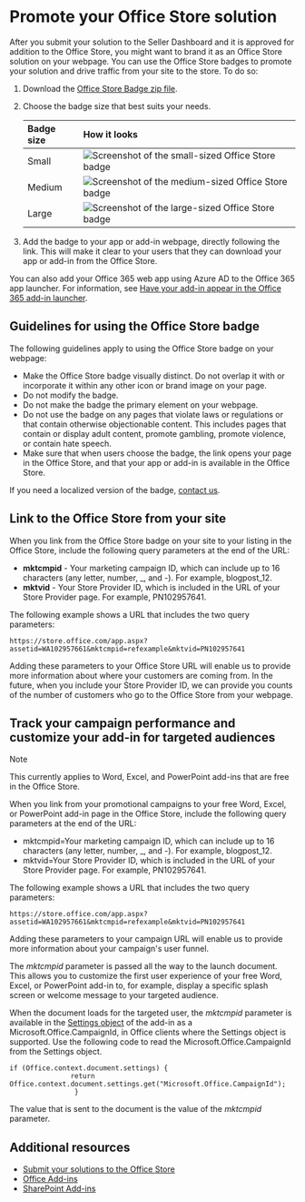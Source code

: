 # Promote your Office Store solution


After you submit your solution to the Seller Dashboard and it is approved for addition to the Office Store, you might want to brand it as an Office Store solution on your webpage. You can use the Office Store badges to promote your solution and drive traffic from your site to the store. To do so:
 


1. Download the  [Office Store Badge zip file](http://download.microsoft.com/download/2/4/D/24D59A35-F3C6-410D-AF29-43C9304631FE/OfficeDownload.zip).
    
 
2. Choose the badge size that best suits your needs. 
    

    |**Badge size**|**How it looks**|
    |:-----|:-----|
    |Small|![Screenshot of the small-sized Office Store badge](../images/download-from-office-store-logo-small.png)|
    |Medium|![Screenshot of the medium-sized Office Store badge](../images/download-from-office-store-logo-medium.png)|
    |Large|![Screenshot of the large-sized Office Store badge](../images/download-from-office-store-logo-large.png)|

3. Add the badge to your app or add-in webpage, directly following the link. This will make it clear to your users that they can download your app or add-in from the Office Store. 
    
 

You can also add your Office 365 web app using Azure AD to the Office 365 app launcher. For information, see  [Have your add-in appear in the Office 365 add-in launcher](https://msdn.microsoft.com/en-us/office/office365/howto/connect-your-app-to-o365-app-launcher).
 


## Guidelines for using the Office Store badge

The following guidelines apply to using the Office Store badge on your webpage:
 

 

- Make the Office Store badge visually distinct. Do not overlap it with or incorporate it within any other icon or brand image on your page.
- Do not modify the badge. 
- Do not make the badge the primary element on your webpage. 
- Do not use the badge on any pages that violate laws or regulations or that contain otherwise objectionable content. This includes pages that contain or display adult content, promote gambling, promote violence, or contain hate speech.
- Make sure that when users choose the badge, the link opens your page in the Office Store, and that your app or add-in is available in the Office Store.
    
 
If you need a localized version of the badge, [contact us](http://officespdev.uservoice.com/).
 

 

## Link to the Office Store from your site

When you link from the Office Store badge on your site to your listing in the Office Store, include the following query parameters at the end of the URL:
 

 

- **mktcmpid** - Your marketing campaign ID, which can include up to 16 characters (any letter, number, _, and -). For example, blogpost_12.
- **mktvid** - Your Store Provider ID, which is included in the URL of your Store Provider page. For example, PN102957641.
    
 
The following example shows a URL that includes the two query parameters:
 

``` 
https://store.office.com/app.aspx?assetid=WA102957661&mktcmpid=refexample&mktvid=PN102957641
``` 

 
Adding these parameters to your Office Store URL will enable us to provide more information about where your customers are coming from. In the future, when you include your Store Provider ID, we can provide you counts of the number of customers who go to the Office Store from your webpage.
 

 

## Track your campaign performance and customize your add-in for targeted audiences


> [!NOTE]
> This currently applies to Word, Excel, and PowerPoint add-ins that are free in the Office Store.
 

When you link from your promotional campaigns to your free Word, Excel, or PowerPoint add-in page in the Office Store, include the following query parameters at the end of the URL: 
 

 

- mktcmpid=Your marketing campaign ID, which can include up to 16 characters (any letter, number, _, and -). For example, blogpost_12. 
- mktvid=Your Store Provider ID, which is included in the URL of your Store Provider page. For example, PN102957641. 
 
The following example shows a URL that includes the two query parameters: 
 

```
https://store.office.com/app.aspx?assetid=WA102957661&mktcmpid=refexample&mktvid=PN102957641 
``` 

 
Adding these parameters to your campaign URL will enable us to provide more information about your campaign's user funnel.
 

 
The  _mktcmpid_ parameter is passed all the way to the launch document. This allows you to customize the first user experience of your free Word, Excel, or PowerPoint add-in to, for example, display a specific splash screen or welcome message to your targeted audience.
 

 
When the document loads for the targeted user, the  _mktcmpid_ parameter is available in the [Settings object](https://dev.office.com/reference/add-ins/shared/settings) of the add-in as a Microsoft.Office.CampaignId, in Office clients where the Settings object is supported. Use the following code to read the Microsoft.Office.CampaignId from the Settings object.
 

 



```
if (Office.context.document.settings) { 
               return Office.context.document.settings.get("Microsoft.Office.CampaignId"); 
                } 

```

The value that is sent to the document is the value of the  _mktcmpid_ parameter.
 

 

## Additional resources
<a name="bk_addresources"> </a>


- [Submit your solutions to the Office Store](submit-to-the-office-store.md)
- [Office Add-ins](https://dev.office.com/docs/add-ins/overview/office-add-ins)  
- [SharePoint Add-ins](https://docs.microsoft.com/en-us/sharepoint/dev/sp-add-ins/sharepoint-add-ins)
    
 

